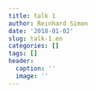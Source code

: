 ```yaml
---
title: talk 1
author: Reinhard Simon
date: '2018-01-02'
slug: talk-1.en
categories: []
tags: []
header:
  caption: ''
  image: ''
---
```



